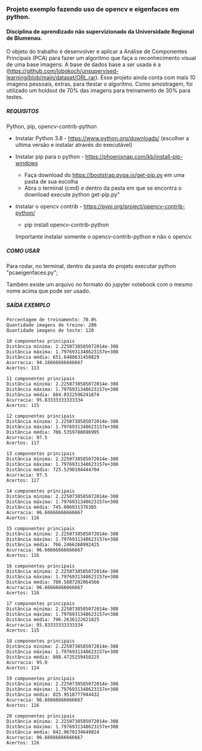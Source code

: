 ### Projeto exemplo fazendo uso de opencv e eigenfaces em python.

#### Disciplina de aprendizado não supervizionado da Universidade Regional de Blumenau.

O objeto do trabalho é desenvolver e aplicar a Análise de Componentes Principais (PCA) para fazer um algoritmo que faça o reconhecimento visual de uma base imagens.
A base de dados base a ser usada é a (https://github.com/lobokoch/unsupervised-learning/blob/main/dataset/ORL.rar).
Esse projeto ainda conta com mais 10 imagens pessoais, extras, para ttestar o algoritmo.
Como amostragem, foi utilizado um holdout de 70% das imagens para treinamento de 30% para testes.

##### REQUISITOS

Python, pip, opencv-contrib-python 

- Instalar Python 3.8 - https://www.python.org/downloads/
   (escolher a ultima versão e instalar através do executável)
   
- Instalar pip para o python - https://phoenixnap.com/kb/install-pip-windows
   - Faça download do https://bootstrap.pypa.io/get-pip.py em uma pasta de sua escolha
   - Abra o terminal (cmd) e dentro da pasta em que se encontra o download execute python get-pip.py"
   
- Instalar o opencv contrib - https://pypi.org/project/opencv-contrib-python/
   - pip install opencv-contrib-python
   
   Importante instalar somente o opencv-contrib-python e não o opencv.
 
 
 
 ##### COMO USAR
 
 Para rodar, no terminal, dentro da pasta do projeto executar python "pcaeigenfaces.py";
 
 Também existe um arquivo no formato do jupyter notebook com o mesmo nome acima que pode ser usado.
 
 ##### SAÍDA EXEMPLO
 
 ```
Porcentagem de treinamento: 70.0%
Quantidade imagens de treino: 280
Quantidade imagens de teste: 120

10 componentes principais
Distância mínima: 2.2250738585072014e-308
Distância máxima: 1.7976931348623157e+308
Distância média: 651.6488631450829
Acurracia: 94.16666666666667
Acertos: 113

11 componentes principais
Distância mínima: 2.2250738585072014e-308
Distância máxima: 1.7976931348623157e+308
Distância média: 684.0322596241674
Acurracia: 95.83333333333334
Acertos: 115

12 componentes principais
Distância mínima: 2.2250738585072014e-308
Distância máxima: 1.7976931348623157e+308
Distância média: 706.5359788696995
Acurracia: 97.5
Acertos: 117

13 componentes principais
Distância mínima: 2.2250738585072014e-308
Distância máxima: 1.7976931348623157e+308
Distância média: 725.5290184444704
Acurracia: 97.5
Acertos: 117

14 componentes principais
Distância mínima: 2.2250738585072014e-308
Distância máxima: 1.7976931348623157e+308
Distância média: 745.006931376385
Acurracia: 96.66666666666667
Acertos: 116

15 componentes principais
Distância mínima: 2.2250738585072014e-308
Distância máxima: 1.7976931348623157e+308
Distância média: 766.2466268992425
Acurracia: 96.66666666666667
Acertos: 116

16 componentes principais
Distância mínima: 2.2250738585072014e-308
Distância máxima: 1.7976931348623157e+308
Distância média: 780.5887202064566
Acurracia: 96.66666666666667
Acertos: 116

17 componentes principais
Distância mínima: 2.2250738585072014e-308
Distância máxima: 1.7976931348623157e+308
Distância média: 796.2636122621825
Acurracia: 95.83333333333334
Acertos: 115

18 componentes principais
Distância mínima: 2.2250738585072014e-308
Distância máxima: 1.7976931348623157e+308
Distância média: 808.4725159458225
Acurracia: 95.0
Acertos: 114

19 componentes principais
Distância mínima: 2.2250738585072014e-308
Distância máxima: 1.7976931348623157e+308
Distância média: 825.9518777944432
Acurracia: 96.66666666666667
Acertos: 116

20 componentes principais
Distância mínima: 2.2250738585072014e-308
Distância máxima: 1.7976931348623157e+308
Distância média: 842.9670234649824
Acurracia: 96.66666666666667
Acertos: 116
```
